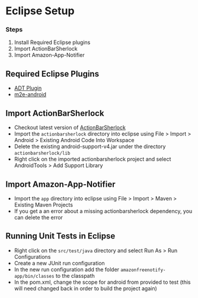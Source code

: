 Eclipse Setup
=============

### Steps ###
1. Install Required Eclipse plugins
2. Import ActionBarSherlock
3. Import Amazon-App-Notifier

Required Eclipse Plugins
------------------------
* [ADT Plugin](https://developer.android.com/tools/sdk/eclipse-adt.html)
* [m2e-android](http://rgladwell.github.io/m2e-android/)

Import ActionBarSherlock
------------------------
* Checkout latest version of [ActionBarSherlock](https://github.com/JakeWharton/ActionBarSherlock)
* Import the `actionbarsherlock` directory into eclipse using File > Import > Android > Existing Android Code Into Workspace
* Delete the existing android-support-v4.jar under the directory `actionbarsherlock/lib`
* Right click on the imported actionbarsherlock project and select AndroidTools > Add Support Library

Import Amazon-App-Notifier
--------------------------
* Import the `app` directory into eclipse using File > Import > Maven > Existing Maven Projects
* If you get a an error about a missing actionbarsherlock dependency, you can delete the error

Running Unit Tests in Eclipse
-----------------------------
* Right click on the `src/test/java` directory and select Run As > Run Configurations
* Create a new JUnit run configuration 
* In the new run configuration add the folder `amazonfreenotify-app/bin/classes` to the classpath
* In the pom.xml, change the scope for android from provided to test 
  (this will need changed back in order to build the project again)
